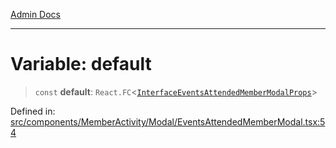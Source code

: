 [Admin Docs](/)

---

# Variable: default

> `const` **default**: `React.FC`\<[`InterfaceEventsAttendedMemberModalProps`](../../../../../types/Event/interface/type-aliases/InterfaceEventsAttendedMemberModalProps.md)\>

Defined in: [src/components/MemberActivity/Modal/EventsAttendedMemberModal.tsx:54](https://github.com/PalisadoesFoundation/talawa-admin/blob/main/src/components/MemberActivity/Modal/EventsAttendedMemberModal.tsx#L54)

